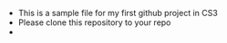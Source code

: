 - This is a sample file for my first github project in CS3
- Please clone this repository to your repo
- 
